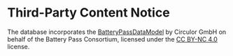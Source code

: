 # Third-Party Content Notice

The database incorporates the [BatteryPassDataModel](https://github.com/batterypass/BatteryPassDataModel) 
by Circulor GmbH on behalf of the Battery Pass Consortium, 
licensed under the [CC BY-NC 4.0](https://creativecommons.org/licenses/by-nc/4.0/) license.